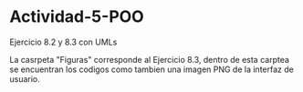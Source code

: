 # Actividad-5-POO
Ejercicio 8.2 y 8.3 con UMLs

La casrpeta "Figuras" corresponde al Ejercicio 8.3, dentro de esta carptea se encuentran los codigos como tambien una imagen PNG de la interfaz de usuario.
